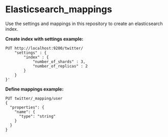 # Elasticsearch_mappings

Use the settings and mappings in this repository to create an elasticsearch index.

**Create index with settings example:**
```
PUT http://localhost:9200/twitter/
    "settings" : {
        "index" : {
            "number_of_shards" : 3,
            "number_of_replicas" : 2
        }
    }
}'
```

**Define mappings example:**
```
PUT twitter/_mapping/user 
{
  "properties": {
    "name": {
      "type": "string"
    }
  }
}
```
